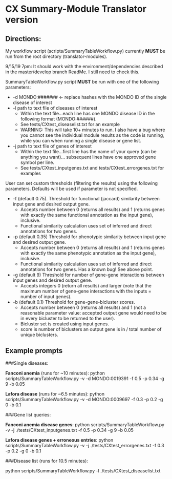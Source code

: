 # CX Summary-Module Translator version

## Directions:

My workflow script (scripts/SummaryTableWorkflow.py) currently **MUST** be run from the root directory 
(translator-modules). 

9/15/19 7pm: It should work with the environment/dependencies described in the master/develop branch ReadMe.
I still need to check this.


SummaryTableWorkflow.py script **MUST** be run with one of the following parameters:

* -d MONDO:####### <- replace hashes with the MONDO ID of the single disease of interest
* -l path to text file of diseases of interest 
	- Within the text file...each line has one MONDO disease ID in the following format (MONDO:######). 
	- See tests/CXtest_diseaselist.txt for an example
	- WARNING: This will take 10+ minutes to run. I also have a bug where you cannot see the individual 
		module results as the code is running, while you can when running a single disease or gene 
		list. 
* -j path to text file of genes of interest
	- Within the text file...first line has the name of your query (can be anything you want)...
		subsequent lines have one approved gene symbol per line.
	- See tests/CXtest_inputgenes.txt and tests/CXtest_errorgenes.txt for examples


User can set custom thresholds (filtering the results) using the following parameters. Defaults will be used 
if parameter is not specified. 

* -f (default 0.75). Threshold for functional (jaccard) similarity between input gene and desired output gene. 
	- Accepts number between 0 (returns all results) and 1 (returns genes with exactly the same 
		functional annotation as the input gene), inclusive.
	- Functional similarity calculation uses set of inferred and direct annotations for two genes. 
* -p (default 0.35) Threshold for phenotypic similarity between input gene and desired output gene. 
	- Accepts number between 0 (returns all results) and 1 (returns genes with exactly the same phenotypic 
		annotation as the input gene), inclusive. 
	- Functional similarity calculation uses set of inferred and direct annotations for two genes. 
		Has a known bug! See above point.
* -g (default 9) Threshold for number of gene-gene interactions between input genes and desired output gene. 
	- Accepts integers 0 (return all results) and larger (note that the maximum number of gene-gene 
		interactions with the inputs = number of input genes).
* -b (default 0.1) Threshold for gene-gene-bicluster scores.
	- Accepts number between 0 (returns all results) and 1 (not a reasonable parameter value: accepted 
		output gene would need to be in every bicluster to be returned to the user).  
	- Bicluster set is created using input genes. 
	- score is number of biclusters an output gene is in / total number of unique biclusters.

 
## Example prompts

###Single diseases:

**Fanconi anemia** (runs for ~10 minutes): python scripts/SummaryTableWorkflow.py -v -d MONDO:0019391 -f 0.5 -p 0.34 -g 9 -b 0.05

**Lafora disease** (runs for ~6.5 minutes): python scripts/SummaryTableWorkflow.py -v -d MONDO:0009697 -f 0.3 -p 0.2 -g 0 -b 0.1

###Gene list queries: 

**Fanconi anemia disease genes**: python scripts/SummaryTableWorkflow.py -v -j ./tests/CXtest_inputgenes.txt -f 0.5 -p 0.34 -g 9 -b 0.05

**Lafora disease genes + erroneous entries**: 
python scripts/SummaryTableWorkflow.py -v -j ./tests/CXtest_errorgenes.txt -f 0.3 -p 0.2 -g 0 -b 0.1 

###Disease list (runs for 10.5 minutes):

python scripts/SummaryTableWorkflow.py -l ./tests/CXtest_diseaselist.txt 